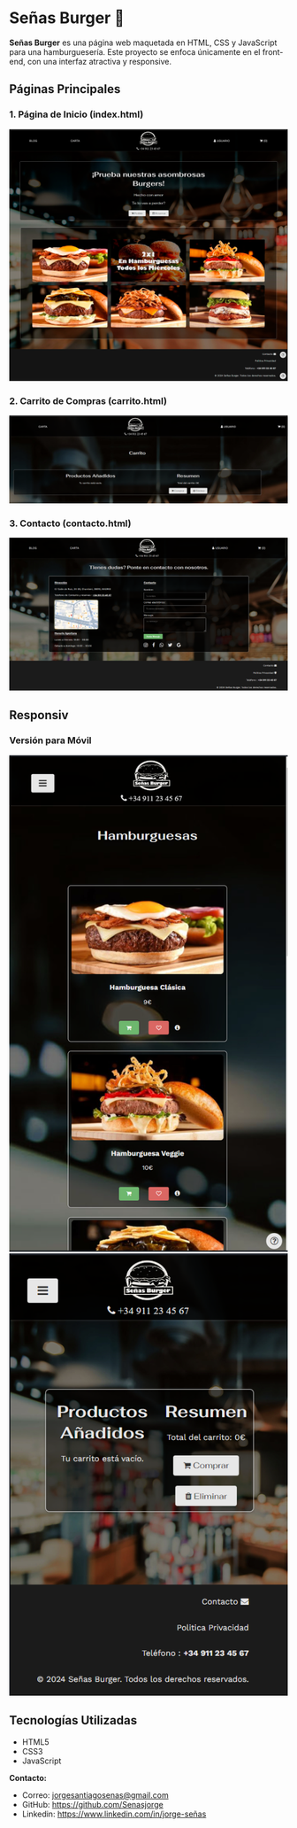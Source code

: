 # Señas Burger 🍔

**Señas Burger** es una página web maquetada en HTML, CSS y JavaScript para una hamburguesería. Este proyecto se enfoca únicamente en el front-end, con una interfaz atractiva y responsive.

## Páginas Principales

### 1. Página de Inicio (index.html)
![Página de Inicio](/img/imgreadme/index.png)

### 2. Carrito de Compras (carrito.html)
![Carrito de Compras](/img/imgreadme/carrito.png)

### 3. Contacto (contacto.html)
![Página de Contacto](/img/imgreadme/contacto.png)

## Responsiv

### Versión para Móvil
![Versión Móvil](/img/imgreadme/responsiv1.png)
![Versión Móvil](/img/imgreadme/responsiv2.png)

## Tecnologías Utilizadas

- HTML5
- CSS3
- JavaScript

**Contacto:**
* Correo: jorgesantiagosenas@gmail.com
* GitHub: https://github.com/Senasjorge
* Linkedin: https://www.linkedin.com/in/jorge-señas
